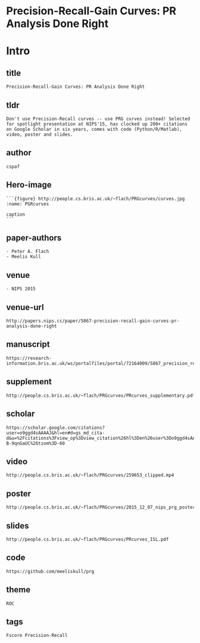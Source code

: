 # Precision-Recall-Gain Curves: PR Analysis Done Right
# Intro

## title 
    Precision-Recall-Gain Curves: PR Analysis Done Right
## tldr
    Don't use Precision-Recall curves -- use PRG curves instead! Selected for spotlight presentation at NIPS'15, has clocked up 200+ citations on Google Scholar in six years, comes with code (Python/R/Matlab), video, poster and slides.
## author
    cspaf
## Hero-image  
    ```{figure} http://people.cs.bris.ac.uk/~flach/PRGcurves/curves.jpg
    :name: PGRcurves

    caption
    ```

## paper-authors
    - Peter A. Flach
    - Meelis Kull

## venue
    - NIPS 2015
## venue-url
    http://papers.nips.cc/paper/5867-precision-recall-gain-curves-pr-analysis-done-right

## manuscript
    https://research-information.bris.ac.uk/ws/portalfiles/portal/72164009/5867_precision_recall_gain_curves_pr_analysis_done_right.pdf
## supplement
    http://people.cs.bris.ac.uk/~flach/PRGcurves/PRcurves_supplementary.pdf
## scholar
    https://scholar.google.com/citations?user=o9ggd4sAAAAJ&hl=en#d=gs_md_cita-d&u=%2Fcitations%3Fview_op%3Dview_citation%26hl%3Den%26user%3Do9ggd4sAAAAJ%26cstart%3D20%26pagesize%3D80%26citation_for_view%3Do9ggd4sAAAAJ%3ARc-B-9qnGaUC%26tzom%3D-60

## video
    http://people.cs.bris.ac.uk/~flach/PRGcurves/259653_clipped.mp4
## poster
    http://people.cs.bris.ac.uk/~flach/PRGcurves/2015_12_07_nips_prg_poster.pdf
## slides
    http://people.cs.bris.ac.uk/~flach/PRGcurves/PRcurves_ISL.pdf

## code
    https://github.com/meeliskull/prg

## theme
    ROC
## tags
    Fscore Precision-Recall

